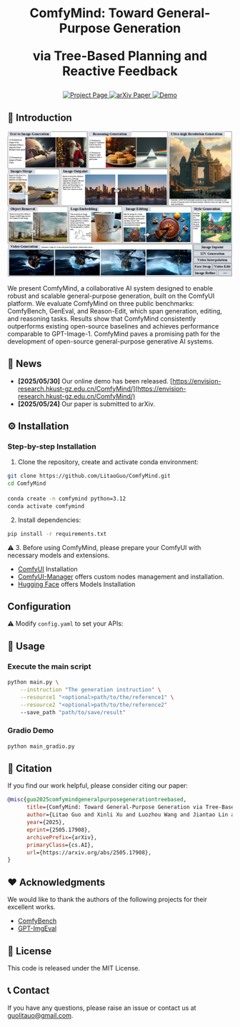 <h1 align="center">
ComfyMind: Toward General-Purpose Generation 

via Tree-Based Planning and Reactive Feedback
</h1>
<p align="center">
    <a href="https://litaoguo.github.io/ComfyMind.github.io/"> <img alt="Project Page" src="https://img.shields.io/badge/Project-Page-green"> </a>
    <a href="https://arxiv.org/abs/2505.17908"> <img alt="arXiv Paper" src="https://img.shields.io/badge/arXiv-Paper-red"> </a>
    <a href="https://envision-research.hkust-gz.edu.cn/ComfyMind/"> <img alt="Demo" src="https://img.shields.io/badge/Demo-Live-orange"> </a>
</p>

## 💫 Introduction

![Teaser](assets/teaser.png)

We present ComfyMind, a collaborative AI system designed to enable robust and scalable general-purpose generation, built on the ComfyUI platform. We evaluate ComfyMind on three public benchmarks: ComfyBench, GenEval, and Reason-Edit, which span generation, editing, and reasoning tasks. Results show that ComfyMind consistently outperforms existing open-source baselines and achieves performance comparable to GPT-Image-1. ComfyMind paves a promising path for the development of open-source general-purpose generative AI systems.


## 📰 News

- **[2025/05/30]** Our online demo has been released. [https://envision-research.hkust-gz.edu.cn/ComfyMind/](https://envision-research.hkust-gz.edu.cn/ComfyMind/)
- **[2025/05/24]** Our paper is submitted to arXiv.

## ️⚙️ Installation

### Step-by-step Installation

1. Clone the repository, create and activate conda environment:
```bash
git clone https://github.com/LitaoGuo/ComfyMind.git
cd ComfyMind

conda create -n comfymind python=3.12
conda activate comfymind
```

2. Install dependencies:
```bash
pip install -r requirements.txt
```

⚠️ 3. Before using ComfyMind, please prepare your ComfyUI with necessary models and extensions.

- [ComfyUI](https://github.com/comfyanonymous/ComfyUI) Installation
- [ComfyUI-Manager](https://github.com/Comfy-Org/ComfyUI-Manager) offers custom nodes management and installation.
- [Hugging Face](https://huggingface.co/) offers Models Installation 


## Configuration

⚠️ Modify `config.yaml` to set your APIs:


## 🚀 Usage

### Execute the main script
```bash
python main.py \
    --instruction "The generation instruction" \
    --resource1 "<optional>path/to/the/reference1" \
    --resource2 "<optional>path/to/the/reference2"
    --save_path "path/to/save/result"
```

### Gradio Demo
```bash
python main_gradio.py
```

## 📜 Citation

If you find our work helpful, please consider citing our paper:

```bibtex
@misc{guo2025comfymindgeneralpurposegenerationtreebased,
      title={ComfyMind: Toward General-Purpose Generation via Tree-Based Planning and Reactive Feedback}, 
      author={Litao Guo and Xinli Xu and Luozhou Wang and Jiantao Lin and Jinsong Zhou and Zixin Zhang and Bolan Su and Ying-Cong Chen},
      year={2025},
      eprint={2505.17908},
      archivePrefix={arXiv},
      primaryClass={cs.AI},
      url={https://arxiv.org/abs/2505.17908}, 
}
```

## ❤️ Acknowledgments
We would like to thank the authors of the following projects for their excellent works.

- [ComfyBench](https://github.com/xxyQwQ/ComfyBench)
- [GPT-ImgEval](https://github.com/PicoTrex/GPT-ImgEval)

## 📄 License

This code is released under the MIT License.

## 📞 Contact

If you have any questions, please raise an issue or contact us at guolitauo@gmail.com.
